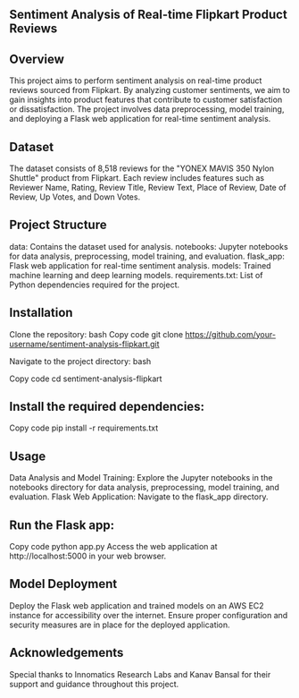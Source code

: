 ## Sentiment Analysis of Real-time Flipkart Product Reviews
## Overview
This project aims to perform sentiment analysis on real-time product reviews sourced from Flipkart. By analyzing customer sentiments, we aim to gain insights into product features that contribute to customer satisfaction or dissatisfaction. The project involves data preprocessing, model training, and deploying a Flask web application for real-time sentiment analysis.

## Dataset
The dataset consists of 8,518 reviews for the "YONEX MAVIS 350 Nylon Shuttle" product from Flipkart. Each review includes features such as Reviewer Name, Rating, Review Title, Review Text, Place of Review, Date of Review, Up Votes, and Down Votes.

## Project Structure
data: Contains the dataset used for analysis.
notebooks: Jupyter notebooks for data analysis, preprocessing, model training, and evaluation.
flask_app: Flask web application for real-time sentiment analysis.
models: Trained machine learning and deep learning models.
requirements.txt: List of Python dependencies required for the project.
## Installation
Clone the repository:
bash
Copy code git clone https://github.com/your-username/sentiment-analysis-flipkart.git

Navigate to the project directory:
bash

Copy code
cd sentiment-analysis-flipkart
## Install the required dependencies:
Copy code
pip install -r requirements.txt
## Usage
Data Analysis and Model Training:
Explore the Jupyter notebooks in the notebooks directory for data analysis, preprocessing, model training, and evaluation.
Flask Web Application:
Navigate to the flask_app directory.
## Run the Flask app:
Copy code
python app.py
Access the web application at http://localhost:5000 in your web browser.
## Model Deployment
Deploy the Flask web application and trained models on an AWS EC2 instance for accessibility over the internet.
Ensure proper configuration and security measures are in place for the deployed application.
## Acknowledgements
Special thanks to Innomatics Research Labs and Kanav Bansal for their support and guidance throughout this project.

